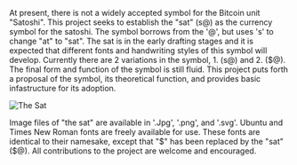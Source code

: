 
At present, there is not a widely accepted symbol for the Bitcoin unit "Satoshi". This project seeks to establish the "sat" (s@) as the currency symbol for the satoshi. The symbol borrows from the '@', but uses 's' to change "at" to "sat". The sat is in the early drafting stages and it is expected that different fonts and handwriting styles of this symbol will develop. Currently there are 2 variations in the symbol, 1. (s@) and 2. ($@). The final form and function of the symbol is still fluid.  This project puts forth a proposal of the symbol, its theoretical function, and provides basic infastructure for its adoption.

![The Sat](https://github.com/bitficus/theSat/blob/master/serifSat.png)

Image files of "the sat" are available in '.Jpg', '.png', and '.svg'. Ubuntu and Times New Roman fonts are freely available for use. These fonts are identical to their namesake, except that "$" has been replaced by the "sat" ($@). All contributions to the project are welcome and encouraged. 





